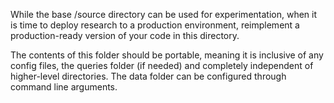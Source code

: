 While the base /source directory can be used for experimentation, when it is time to deploy research to a production environment, reimplement a 
production-ready version of your code in this directory.

The contents of this folder should be portable, meaning it is inclusive of any config files, the queries folder (if needed) and completely independent of 
higher-level directories. The data folder can be configured through command line arguments.